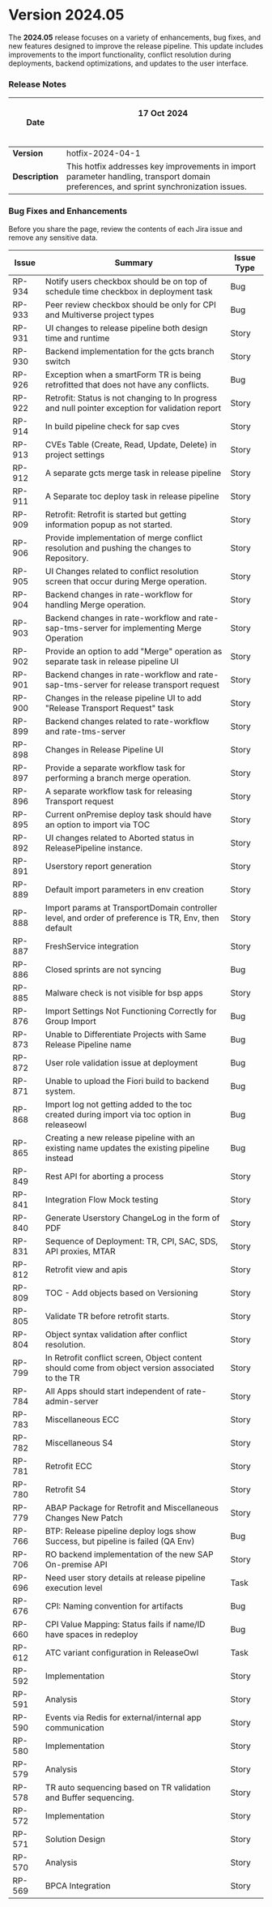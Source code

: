 # Version 2024.05

The **2024.05** release focuses on a variety of enhancements, bug fixes, and new features designed to improve the release pipeline. This update includes improvements to the import functionality, conflict resolution during deployments, backend optimizations, and updates to the user interface.

### **Release Notes**

| **Date**        | <p>17 Oct 2024</p><p><br></p>                                                                                                         |
| --------------- | ------------------------------------------------------------------------------------------------------------------------------------- |
| **Version**     | hotfix-2024-04-1                                                                                                                      |
| **Description** | This hotfix addresses key improvements in import parameter handling, transport domain preferences, and sprint synchronization issues. |

### **Bug Fixes and Enhancements**

Before you share the page, review the contents of each Jira issue and remove any sensitive data.

| **Issue** | **Summary**                                                                                         | **Issue Type** |
| --------- | --------------------------------------------------------------------------------------------------- | -------------- |
| RP-934    | Notify users checkbox should be on top of schedule time checkbox in deployment task                 | Bug            |
| RP-933    | Peer review checkbox should be only for CPI and Multiverse project types                            | Bug            |
| RP-931    | UI changes to release pipeline both design time and runtime                                         | Story          |
| RP-930    | Backend implementation for the gcts branch switch                                                   | Story          |
| RP-926    | Exception when a smartForm TR is being retrofitted that does not have any conflicts.                | Bug            |
| RP-922    | Retrofit: Status is not changing to In progress and null pointer exception for validation report    | Story          |
| RP-914    | In build pipeline check for sap cves                                                                | Story          |
| RP-913    | CVEs Table (Create, Read, Update, Delete) in project settings                                       | Story          |
| RP-912    | A separate gcts merge task in release pipeline                                                      | Story          |
| RP-911    | A Separate toc deploy task in release pipeline                                                      | Story          |
| RP-909    | Retrofit: Retrofit is started but getting information popup as not started.                         | Story          |
| RP-906    | Provide implementation of merge conflict resolution and pushing the changes to Repository.          | Story          |
| RP-905    | UI Changes related to conflict resolution screen that occur during Merge operation.                 | Story          |
| RP-904    | Backend changes in rate-workflow for handling Merge operation.                                      | Story          |
| RP-903    | Backend changes in rate-workflow and rate-sap-tms-server for implementing Merge Operation           | Story          |
| RP-902    | Provide an option to add "Merge" operation as separate task in release pipeline UI                  | Story          |
| RP-901    | Backend changes in rate-workflow and rate-sap-tms-server for release transport request              | Story          |
| RP-900    | Changes in the release pipeline UI to add "Release Transport Request" task                          | Story          |
| RP-899    | Backend changes related to rate-workflow and rate-tms-server                                        | Story          |
| RP-898    | Changes in Release Pipeline UI                                                                      | Story          |
| RP-897    | Provide a separate workflow task for performing a branch merge operation.                           | Story          |
| RP-896    | A separate workflow task for releasing Transport request                                            | Story          |
| RP-895    | Current onPremise deploy task should have an option to import via TOC                               | Story          |
| RP-892    | UI changes related to Aborted status in ReleasePipeline instance.                                   | Story          |
| RP-891    | Userstory report generation                                                                         | Story          |
| RP-889    | Default import parameters in env creation                                                           | Story          |
| RP-888    | Import params at TransportDomain controller level, and order of preference is TR, Env, then default | Story          |
| RP-887    | FreshService integration                                                                            | Story          |
| RP-886    | Closed sprints are not syncing                                                                      | Bug            |
| RP-885    | Malware check is not visible for bsp apps                                                           | Story          |
| RP-876    | Import Settings Not Functioning Correctly for Group Import                                          | Bug            |
| RP-873    | Unable to Differentiate Projects with Same Release Pipeline name                                    | Bug            |
| RP-872    | User role validation issue at deployment                                                            | Bug            |
| RP-871    | Unable to upload the Fiori build to backend system.                                                 | Bug            |
| RP-868    | Import log not getting added to the toc created during import via toc option in releaseowl          | Bug            |
| RP-865    | Creating a new release pipeline with an existing name updates the existing pipeline instead         | Bug            |
| RP-849    | Rest API for aborting a process                                                                     | Story          |
| RP-841    | Integration Flow Mock testing                                                                       | Story          |
| RP-840    | Generate Userstory ChangeLog in the form of PDF                                                     | Story          |
| RP-831    | Sequence of Deployment: TR, CPI, SAC, SDS, API proxies, MTAR                                        | Story          |
| RP-812    | Retrofit view and apis                                                                              | Story          |
| RP-809    | TOC - Add objects based on Versioning                                                               | Story          |
| RP-805    | Validate TR before retrofit starts.                                                                 | Story          |
| RP-804    | Object syntax validation after conflict resolution.                                                 | Story          |
| RP-799    | In Retrofit conflict screen, Object content should come from object version associated to the TR    | Story          |
| RP-784    | All Apps should start independent of rate-admin-server                                              | Story          |
| RP-783    | Miscellaneous ECC                                                                                   | Story          |
| RP-782    | Miscellaneous S4                                                                                    | Story          |
| RP-781    | Retrofit ECC                                                                                        | Story          |
| RP-780    | Retrofit S4                                                                                         | Story          |
| RP-779    | ABAP Package for Retrofit and Miscellaneous Changes New Patch                                       | Story          |
| RP-766    | BTP: Release pipeline deploy logs show Success, but pipeline is failed (QA Env)                     | Bug            |
| RP-706    | RO backend implementation of the new SAP On-premise API                                             | Story          |
| RP-696    | Need user story details at release pipeline execution level                                         | Task           |
| RP-676    | CPI: Naming convention for artifacts                                                                | Bug            |
| RP-660    | CPI Value Mapping: Status fails if name/ID have spaces in redeploy                                  | Bug            |
| RP-612    | ATC variant configuration in ReleaseOwl                                                             | Task           |
| RP-592    | Implementation                                                                                      | Story          |
| RP-591    | Analysis                                                                                            | Story          |
| RP-590    | Events via Redis for external/internal app communication                                            | Story          |
| RP-580    | Implementation                                                                                      | Story          |
| RP-579    | Analysis                                                                                            | Story          |
| RP-578    | TR auto sequencing based on TR validation and Buffer sequencing.                                    | Story          |
| RP-572    | Implementation                                                                                      | Story          |
| RP-571    | Solution Design                                                                                     | Story          |
| RP-570    | Analysis                                                                                            | Story          |
| RP-569    | BPCA Integration                                                                                    | Story          |

